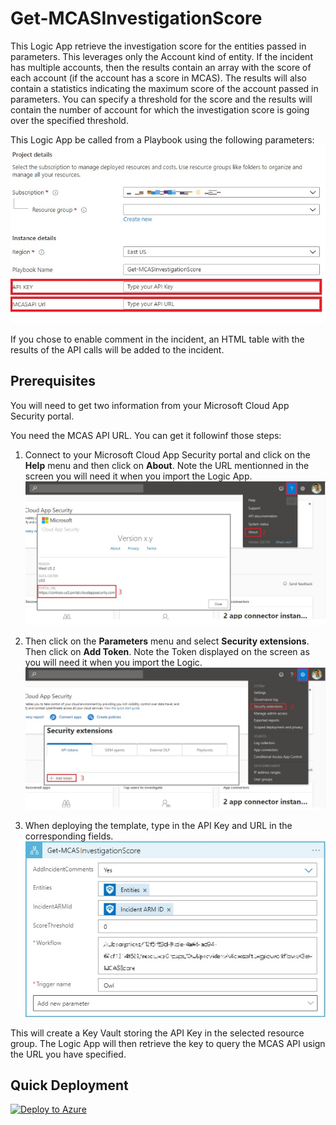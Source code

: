 # Get-MCASInvestigationScore

This Logic App retrieve the investigation score for the entities passed in parameters. This leverages only the Account kind of entity. If the incident has multiple accounts, then the results contain an array with the score of each account (if the account has a score in MCAS). The results will also contain a statistics indicating the maximum score of the account passed in parameters. You can specify a threshold for the score and the results will contain the number of account for which the investigation score is going over the specified threshold.

This Logic App be called from a Playbook using the following parameters:
![Step 3](Step_3.jpg)

If you chose to enable comment in the incident, an HTML table with the results of the API calls will be added to the incident. 

## Prerequisites

You will need to get two information from your Microsoft Cloud App Security portal.

You need the MCAS API URL. You can get it followinf those steps:

1. Connect to your Microsoft Cloud App Security portal and click on the **Help** menu and then click on **About**. Note the URL mentionned in the screen you will need it when you import the Logic App. 
![Step 0](Step_0.jpg)

2. Then click on the **Parameters** menu and select **Security extensions**. Then click on **Add Token**. Note the Token displayed on the screen as you will need it when you import the Logic.
![Step 1](Step_1.jpg)

3. When deploying the template, type in the API Key and URL in the corresponding fields.
![Step 2](Step_2.jpg)

This will create a Key Vault storing the API Key in the selected resource group. The Logic App will then retrieve the key to query the MCAS API usign the URL you have specified.

## Quick Deployment

[![Deploy to Azure](https://aka.ms/deploytoazurebutton)](https://portal.azure.com/#create/Microsoft.Template/uri/https%3A%2F%2raw.githubusercontent.com%2Fbriandelmsft%2FSentinelAutomationModules%2FMCASScore%2FModules%2FMCASModule%2Fazuredeploy.json)

